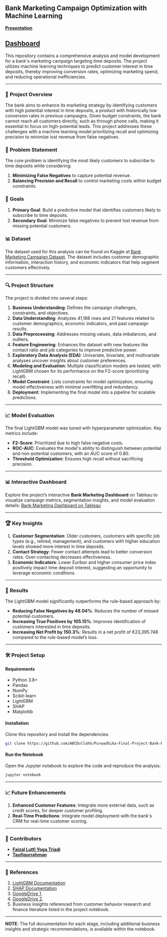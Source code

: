 ## Bank Marketing Campaign Optimization with Machine Learning
[**Presentation**](https://www.canva.com/design/DAGV3t26USc/Bf4vYyCVckKSeMJn-vTMug/view?utm_content=DAGV3t26USc&utm_campaign=designshare&utm_medium=link2&utm_source=uniquelinks&utlId=h7656ddf85c)

[**Dashboard**](https://public.tableau.com/app/profile/taufiq.urrahman/viz/FinalProjectExtremeOutlier/BankMarketingDashboard?publish=yes)
---

This repository contains a comprehensive analysis and model development for a bank's marketing campaign targeting time deposits. The project utilizes machine learning techniques to predict customer interest in time deposits, thereby improving conversion rates, optimizing marketing spend, and reducing operational inefficiencies.

---

### 📌 **Project Overview**

The bank aims to enhance its marketing strategy by identifying customers with high potential interest in time deposits, a product with historically low conversion rates in previous campaigns. Given budget constraints, the bank cannot reach all customers directly, such as through phone calls, making it essential to focus on high-potential leads. This project addresses these challenges with a machine learning model prioritizing recall and optimizing precision to minimize lost revenue from false negatives. 

### 📝 **Problem Statement**

The core problem is identifying the most likely customers to subscribe to time deposits while considering:
1. **Minimizing False Negatives** to capture potential revenue.
2. **Balancing Precision and Recall** to control marketing costs within budget constraints.

### 🎯 **Goals**

1. **Primary Goal**: Build a predictive model that identifies customers likely to subscribe to time deposits.
2. **Secondary Goal**: Minimize false negatives to prevent lost revenue from missing potential customers.

### 📊 **Dataset**

The dataset used for this analysis can be found on Kaggle at [Bank Marketing Campaign Dataset](https://www.kaggle.com/datasets/volodymyrgavrysh/bank-marketing-campaigns-dataset/data). The dataset includes customer demographic information, interaction history, and economic indicators that help segment customers effectively.

---

### 🔍 **Project Structure**

The project is divided into several steps:

1. **Business Understanding**: Defines the campaign challenges, constraints, and objectives.
2. **Data Understanding**: Analyzes 41,188 rows and 21 features related to customer demographics, economic indicators, and past campaign results.
3. **Data Preprocessing**: Addresses missing values, data imbalances, and outliers.
4. **Feature Engineering**: Enhances the dataset with new features like contact ratio and job categories to improve predictive power.
5. **Exploratory Data Analysis (EDA)**: Univariate, bivariate, and multivariate analyses uncover insights about customer preferences.
6. **Modeling and Evaluation**: Multiple classification models are tested, with LightGBM chosen for its performance on the F2-score (prioritizing recall).
7. **Model Constraint**: Lists constraints for model optimization, ensuring model effectiveness with minimal overfitting and redundancy.
8. **Deployment**: Implementing the final model into a pipeline for scalable predictions.

---

### 📈 **Model Evaluation**

The final LightGBM model was tuned with hyperparameter optimization. Key metrics include:

- **F2-Score**: Prioritized due to high false negative costs.
- **ROC-AUC**: Evaluates the model's ability to distinguish between potential and non-potential customers, with an AUC score of 0.80.
- **Threshold Optimization**: Ensures high recall without sacrificing precision.

---

### 📊 **Interactive Dashboard**

Explore the project’s interactive **Bank Marketing Dashboard** on Tableau to visualize campaign metrics, segmentation insights, and model evaluation details:
[Bank Marketing Dashboard on Tableau](https://public.tableau.com/app/profile/taufiq.urrahman/viz/FinalProjectExtremeOutlier/BankMarketingDashboard?publish=yes)

---

### 🏆 **Key Insights**

1. **Customer Segmentation**: Older customers, customers with specific job types (e.g., retired, management), and customers with higher education levels showed more interest in time deposits.
2. **Contact Strategy**: Fewer contact attempts lead to better conversion rates. Over-contacting decreases effectiveness.
3. **Economic Indicators**: Lower Euribor and higher consumer price index positively impact time deposit interest, suggesting an opportunity to leverage economic conditions.

---

### 🚀 **Results**

The LightGBM model significantly outperforms the rule-based approach by:

- **Reducing False Negatives by 48.04%**: Reduces the number of missed potential customers.
- **Increasing True Positives by 105.15%**: Improves identification of customers interested in time deposits.
- **Increasing Net Profit by 150.3%**: Results in a net profit of €23,395.748 compared to the rule-based model’s loss.

---

### 🛠 **Project Setup**

#### **Requirements**

- Python 3.8+
- Pandas
- NumPy
- Scikit-learn
- LightGBM
- SHAP
- Matplotlib

#### **Installation**

Clone this repository and install the dependencies:

```bash
git clone https://github.com/ABCDullahh/Purwadhika-Final-Project-Bank-Marketing-Campaign.git
```

#### **Run the Notebook**

Open the Jupyter notebook to explore the code and reproduce the analysis:

```bash
jupyter notebook
```

---

### 📈 **Future Enhancements**

1. **Enhanced Customer Features**: Integrate more external data, such as credit scores, for deeper customer profiling.
2. **Real-Time Predictions**: Integrate model deployment with the bank's CRM for real-time customer scoring.

---

### 👥 **Contributors**

- [**Faizal Lutfi Yoga Triadi**](https://github.com/ABCDullahh)
- [**Taufiqurrahman**](https://github.com/Taufiq55/)

---

### 📄 **References**

1. [LightGBM Documentation](https://lightgbm.readthedocs.io/en/latest/Parameters-Tuning.html)
2. [SHAP Documentation](https://github.com/slundberg/shap)
3. [GoogleDrive 1](https://drive.google.com/drive/folders/1iQWeyumQTMWSEUX88zGJVI1_-Pu3Vl9X?usp=drive_link).
4. [GoogleDrive 2](https://drive.google.com/drive/folders/1_Mv4PTgV-ABWhKNaTvA3MapPYZxc_YlX?usp=sharing).
5. Business insights referenced from customer behavior research and finance literature listed in the project notebook.


---

**NOTE**: The full documentation for each stage, including additional business insights and strategic recommendations, is available within the notebook.
